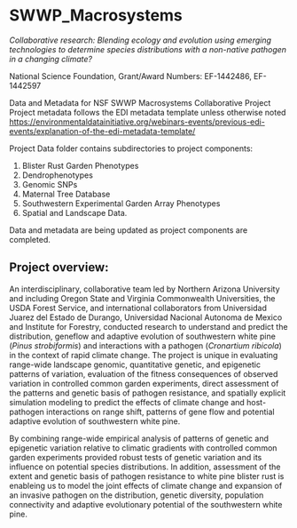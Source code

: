 # SWWP_Macrosystems 
*Collaborative research: Blending ecology and evolution using emerging technologies to determine species
distributions with a non-native pathogen in a changing climate?*

National Science Foundation, Grant/Award Numbers: EF-1442486, EF-1442597

Data and Metadata for NSF SWWP Macrosystems Collaborative Project
Project metadata follows the EDI metadata template unless otherwise noted https://environmentaldatainitiative.org/webinars-events/previous-edi-events/explanation-of-the-edi-metadata-template/

Project Data folder contains subdirectories to project components:
  1. Blister Rust Garden Phenotypes
  2. Dendrophenotypes
  3. Genomic SNPs
  4. Maternal Tree Database
  5. Southwestern Experimental Garden Array Phenotypes
  6. Spatial and Landscape Data.
 

Data and metadata are being updated as project components are completed.

## Project overview:
An interdisciplinary, collaborative team led by Northern Arizona University and including Oregon State and 
Virginia Commonwealth Universities, the USDA Forest Service, and international collaborators from Universidad 
Juarez del Estado de Durango, Universidad Nacional Autonoma de Mexico and Institute for Forestry, conducted 
research to understand and predict the distribution, geneflow and adaptive evolution of southwestern white pine 
(*Pinus strobiformis*) and interactions with a pathogen (*Cronartium ribicola*) in the context of rapid climate change. 
The project is unique in evaluating range-wide landscape genomic, quantitative genetic, and epigenetic patterns of variation, 
evaluation of the fitness consequences of observed variation in controlled common garden experiments, direct assessment
of the patterns and genetic basis of pathogen resistance, and spatially explicit simulation modeling to predict the effects 
of climate change and host-pathogen interactions on range shift, patterns of gene flow and potential adaptive evolution 
of southwestern white pine.

By combining range-wide empirical analysis of patterns of genetic and epigenetic variation relative to climatic gradients 
with controlled common garden experiments provided robust tests of genetic variation and its influence on potential species 
distributions. In addition, assessment of the extent and genetic basis of pathogen resistance to white pine blister rust is 
enableing us to model the joint effects of climate change and expansion of an invasive pathogen on the distribution, 
genetic diversity, population connectivity and adaptive evolutionary potential of the southwestern white pine.
